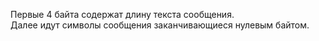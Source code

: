 Первые 4 байта содержат длину текста сообщения.\
Далее идут символы сообщения заканчивающиеся нулевым байтом.
